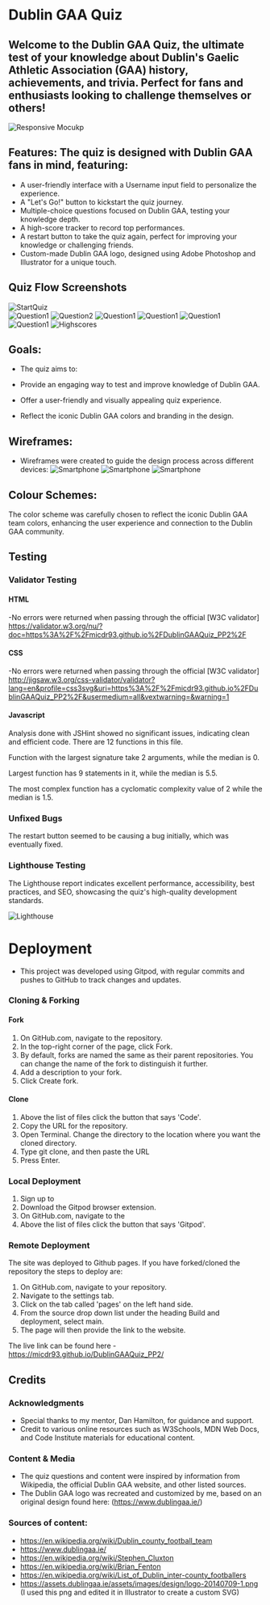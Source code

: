 # Dublin GAA Quiz

## Welcome to the Dublin GAA Quiz, the ultimate test of your knowledge about Dublin's Gaelic Athletic Association (GAA) history, achievements, and trivia. Perfect for fans and enthusiasts looking to challenge themselves or others!

![Responsive Mocukp](https://github.com/micdr93/DublinGAAQuiz_PP2/blob/main/assets/readme-images/responsive_mockup.png)

## Features: The quiz is designed with Dublin GAA fans in mind, featuring:
- A user-friendly interface with a Username input field to personalize the experience.
- A "Let's Go!" button to kickstart the quiz journey.
- Multiple-choice questions focused on Dublin GAA, testing your knowledge depth.
- A high-score tracker to record top performances.
- A restart button to take the quiz again, perfect for improving your knowledge or challenging friends.
- Custom-made Dublin GAA logo, designed using Adobe Photoshop and Illustrator for a unique touch.
  
 ## Quiz Flow Screenshots
![StartQuiz](https://github.com/micdr93/DublinGAAQuiz_PP2/blob/main/assets/readme-images/Startquiz.png)            
![Question1](https://github.com/micdr93/DublinGAAQuiz_PP2/blob/main/assets/readme-images/question1.png)
![Question2](https://github.com/micdr93/DublinGAAQuiz_PP2/blob/main/assets/readme-images/question2.png)
![Question1](https://github.com/micdr93/DublinGAAQuiz_PP2/blob/main/assets/readme-images/question3.png)
![Question1](https://github.com/micdr93/DublinGAAQuiz_PP2/blob/main/assets/readme-images/question4.png)
![Question1](https://github.com/micdr93/DublinGAAQuiz_PP2/blob/main/assets/readme-images/question5.png)
![Question1](https://github.com/micdr93/DublinGAAQuiz_PP2/blob/main/assets/readme-images/question6.png)
![Highscores](https://github.com/micdr93/DublinGAAQuiz_PP2/blob/main/assets/readme-images/highscores.png)




## Goals:
- The quiz aims to:

- Provide an engaging way to test and improve knowledge of Dublin GAA.
- Offer a user-friendly and visually appealing quiz experience.
- Reflect the iconic Dublin GAA colors and branding in the design.

## Wireframes:
- Wireframes were created to guide the design process across different devices:
![Smartphone](https://github.com/micdr93/DublinGAAQuiz_PP2/blob/main/assets/readme-images/Wireframe1.png)
![Smartphone](https://github.com/micdr93/DublinGAAQuiz_PP2/blob/main/assets/readme-images/Wireframe2.png)
![Smartphone](https://github.com/micdr93/DublinGAAQuiz_PP2/blob/main/assets/readme-images/Wireframe3.png)

## Colour Schemes:
The color scheme was carefully chosen to reflect the iconic Dublin GAA team colors, enhancing the user experience and connection to the Dublin GAA community.


## Testing 

### Validator Testing 

#### HTML
  -No errors were returned when passing through the official [W3C validator]
  https://validator.w3.org/nu/?doc=https%3A%2F%2Fmicdr93.github.io%2FDublinGAAQuiz_PP2%2F


#### CSS 
  -No errors were returned when passing through the official [W3C validator]
  http://jigsaw.w3.org/css-validator/validator?lang=en&profile=css3svg&uri=https%3A%2F%2Fmicdr93.github.io%2FDublinGAAQuiz_PP2%2F&usermedium=all&vextwarning=&warning=1
  
#### Javascript

Analysis done with JSHint showed no significant issues, indicating clean and efficient code.
There are 12 functions in this file.

Function with the largest signature take 2 arguments, while the median is 0.

Largest function has 9 statements in it, while the median is 5.5.

The most complex function has a cyclomatic complexity value of 2 while the median is 1.5.

### Unfixed Bugs

The restart button seemed to be causing a bug initially, which was eventually fixed.


### Lighthouse Testing 
The Lighthouse report indicates excellent performance, accessibility, best practices, and SEO, showcasing the quiz's high-quality development standards.

![Lighthouse](https://github.com/micdr93/DublinGAAQuiz_PP2/blob/main/assets/readme-images/Lighthouse.png)



# Deployment

- This project was developed using Gitpod, with regular commits and pushes to GitHub to track changes and updates.

### Cloning & Forking
#### Fork
1. On GitHub.com, navigate to the repository.
2. In the top-right corner of the page, click Fork.
3. By default, forks are named the same as their parent repositories. You can change the name of the fork to distinguish it further.
4. Add a description to your fork.
5. Click Create fork.

#### Clone
1. Above the list of files click the button that says 'Code'.
2. Copy the URL for the repository.
3. Open Terminal. Change the directory to the location where you want the cloned directory.
4. Type git clone, and then paste the URL
5. Press Enter.

### Local Deployment
1. Sign up to 
2. Download the Gitpod browser extension.
3. On GitHub.com, navigate to the 
4. Above the list of files click the button that says 'Gitpod'.

### Remote Deployment
 The site was deployed to Github pages. If you have forked/cloned the repository the steps to deploy are:
 1. On GitHub.com, navigate to your repository.
 2. Navigate to the settings tab.
 3. Click on the tab called 'pages' on the left hand side.
 4. From the source drop down list under the heading Build and deployment, select main.
 5. The page will then provide the link to the website.

 The live link can be found here - https://micdr93.github.io/DublinGAAQuiz_PP2/
 ## Credits 
 
 ### Acknowledgments
 
- Special thanks to my mentor, Dan Hamilton, for guidance and support.
- Credit to various online resources such as W3Schools, MDN Web Docs, and Code Institute materials for educational content.


### Content & Media
- The quiz questions and content were inspired by information from Wikipedia, the official Dublin GAA website, and other listed sources.
- The Dublin GAA logo was recreated and customized by me, based on an original design found here: (https://www.dublingaa.ie/)

### Sources of content:
- https://en.wikipedia.org/wiki/Dublin_county_football_team
- https://www.dublingaa.ie/
- https://en.wikipedia.org/wiki/Stephen_Cluxton
- https://en.wikipedia.org/wiki/Brian_Fenton
- https://en.wikipedia.org/wiki/List_of_Dublin_inter-county_footballers
- https://assets.dublingaa.ie/assets/images/design/logo-20140709-1.png (I used this png and edited it in Illustrator to create a custom SVG)




